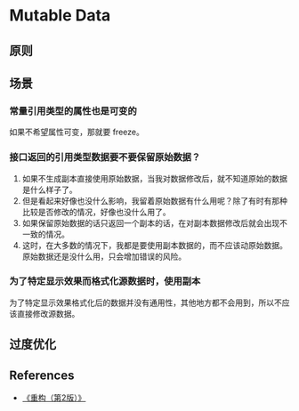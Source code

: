 # Mutable Data


## 原则


## 场景
### 常量引用类型的属性也是可变的
如果不希望属性可变，那就要 freeze。

### 接口返回的引用类型数据要不要保留原始数据？
1. 如果不生成副本直接使用原始数据，当我对数据修改后，就不知道原始的数据是什么样子了。
2. 但是看起来好像也没什么影响，我留着原始数据有什么用呢？除了有时有那种比较是否修改的情况，好像也没什么用了。
3. 如果保留原始数据的话只返回一个副本的话，在对副本数据修改后就会出现不一致的情况。
4. 这时，在大多数的情况下，我都是要使用副本数据的，而不应该动原始数据。原始数据还是没什么用，只会增加错误的风险。

### 为了特定显示效果而格式化源数据时，使用副本
为了特定显示效果格式化后的数据并没有通用性，其他地方都不会用到，所以不应该直接修改源数据。


## 过度优化





















































## References
* [《重构（第2版）》](https://book.douban.com/subject/33400354/)

